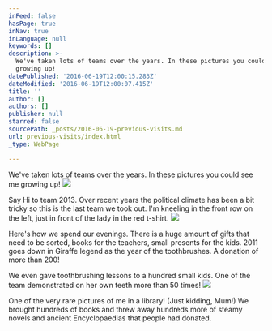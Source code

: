 ```yaml
---
inFeed: false
hasPage: true
inNav: true
inLanguage: null
keywords: []
description: >-
  We've taken lots of teams over the years. In these pictures you could see me
  growing up! 
datePublished: '2016-06-19T12:00:15.283Z'
dateModified: '2016-06-19T12:00:07.415Z'
title: ''
author: []
authors: []
publisher: null
starred: false
sourcePath: _posts/2016-06-19-previous-visits.md
url: previous-visits/index.html
_type: WebPage

---
```

We've taken lots of teams over the years. In these pictures you could see me growing up! ![](https://the-grid-user-content.s3-us-west-2.amazonaws.com/970a7ee2-7ab8-4a73-8144-865025cea4cb.jpg)

Say Hi to team 2013\. Over recent years the political climate has been a bit tricky so this is the last team we took out. I'm kneeling in the front row on the left, just in front of the lady in the red t-shirt.
![](https://the-grid-user-content.s3-us-west-2.amazonaws.com/bd8db2de-ebeb-4759-9513-471f42bd50fe.jpg)

Here's how we spend our evenings. There is a huge amount of gifts that need to be sorted, books for the teachers, small presents for the kids. 2011 goes down in Giraffe legend as the year of the toothbrushes. A donation of more than 200!

We even gave toothbrushing lessons to a hundred small kids. One of the team demonstrated on her own teeth more than 50 times!
![](https://the-grid-user-content.s3-us-west-2.amazonaws.com/30d125aa-ad01-44c4-887f-323603bc3a21.png)

One of the very rare pictures of me in a library! (Just kidding, Mum!) We brought hundreds of books and threw away hundreds more of steamy novels and ancient Encyclopaedias that people had donated.